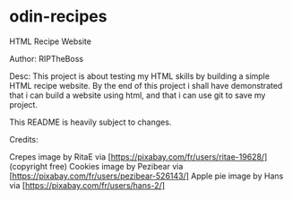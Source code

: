 # odin-recipes
HTML Recipe Website 

Author: RIPTheBoss

Desc: 
This project is about testing my HTML skills by building a simple HTML recipe website.
By the end of this project i shall have demonstrated that i can build a website using html,
and that i can use git to save my project.

This README is heavily subject to changes.


Credits:

Crepes image by RitaE via [https://pixabay.com/fr/users/ritae-19628/] (copyright free)
Cookies image by Pezibear via [https://pixabay.com/fr/users/pezibear-526143/]
Apple pie image by Hans via [https://pixabay.com/fr/users/hans-2/]

